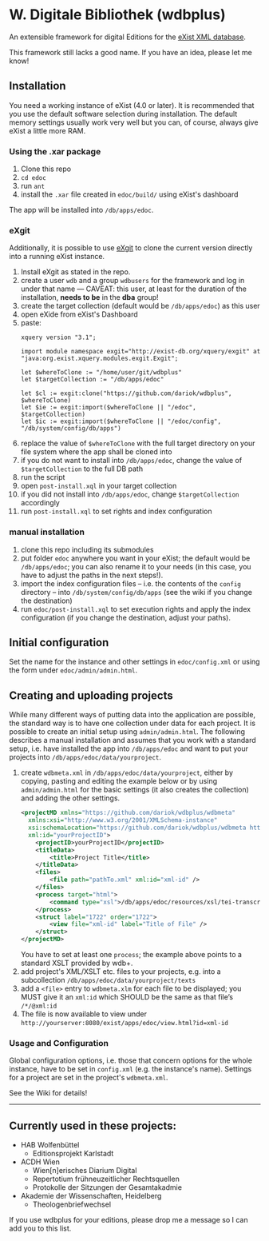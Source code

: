 # W. Digitale Bibliothek (wdbplus)

An extensible framework for digital Editions for the [eXist XML database](https://github.com/eXist-db).

This framework still lacks a good name. If you have an idea, please let me know!

## Installation
You need a working instance of eXist (4.0 or later). It is recommended that you use the default software selection 
during installation. The default memory settings usually work very well but you can, of course, always give eXist a
little more RAM.
### Using the .xar package
1. Clone this repo
1. `cd edoc`
1. run `ant`
1. install the `.xar` file created in `edoc/build/` using eXist's dashboard

The app will be installed into `/db/apps/edoc`.

### eXgit
Additionally, it is possible to use [eXgit](https://github.com/dariok/exgit) to clone the current version directly into a running eXist instance.

1. Install eXgit as stated in the repo.
1. create a user `wdb` and a group `wdbusers` for the framework and log in under that name –– CAVEAT: this user, at least for the duration of the installation, **needs to be** in the **dba** group!
1. create the target collection (default would be `/db/apps/edoc`) as this user
1. open eXide from eXist's Dashboard
1. paste:
    ```
    xquery version "3.1";
    
    import module namespace exgit="http://exist-db.org/xquery/exgit" at "java:org.exist.xquery.modules.exgit.Exgit";
    
    let $whereToClone := "/home/user/git/wdbplus"
    let $targetCollection := "/db/apps/edoc"
    
    let $cl := exgit:clone("https://github.com/dariok/wdbplus", $whereToClone)
    let $ie := exgit:import($whereToClone || "/edoc", $targetCollection)
    let $ic := exgit:import($whereToClone || "/edoc/config", "/db/system/config/db/apps")
    ```
1. replace the value of `$whereToClone` with the full target directory on your file system where the app shall be cloned into
1. if you do not want to install into `/db/apps/edoc`, change the value of `$targetCollection` to the full DB path
1. run the script
1. open `post-install.xql` in your target collection
1. if you did not install into `/db/apps/edoc`, change `$targetCollection` accordingly
1. run `post-install.xql` to set rights and index configuration


### manual installation
1. clone this repo including its submodules
1. put folder `edoc` anywhere you want in your eXist; the default would be `/db/apps/edoc`; you can also rename it to your needs (in this case, you have to adjust the paths in the next steps!).
1. import the index configuration files – i.e. the contents of the `config` directory – into `/db/system/config/db/apps` (see the wiki if you change the destination)
1. run `edoc/post-install.xql` to set execution rights and apply the index configuration (if you change the destination, adjust your paths).

## Initial configuration
Set the name for the instance and other settings in `edoc/config.xml` or using the form under `edoc/admin/admin.html`.

## Creating and uploading projects
While many different ways of putting data into the application are possible, the standard way is to have one collection
under data for each project. It is possible to create an initial setup using `admin/admin.html`. The following describes a manual installation and assumes that you work with a standard setup, i.e. have installed the app
into `/db/apps/edoc` and want to put your projects into `/db/apps/edoc/data/yourproject`.

1. create `wdbmeta.xml` in `/db/apps/edoc/data/yourproject`, either by copying, pasting and editing the example below or by using
`admin/admin.html` for the basic settings (it also creates the collection) and adding the other settings.
    ```XML
    <projectMD xmlns="https://github.com/dariok/wdbplus/wdbmeta"
      xmlns:xsi="http://www.w3.org/2001/XMLSchema-instance"
      xsi:schemaLocation="https://github.com/dariok/wdbplus/wdbmeta https://raw.githubusercontent.com/dariok/wdbmeta/master/wdbmeta.xsd"
      xml:id="yourProjectID">
        <projectID>yourProjectID</projectID>
        <titleData>
            <title>Project Title</title>
        </titleData>
        <files>
            <file path="pathTo.xml" xml:id="xml-id" />
        </files>
        <process target="html">
            <command type="xsl">/db/apps/edoc/resources/xsl/tei-transcript.xsl</command>
        </process>
        <struct label="1722" order="1722">
            <view file="xml-id" label="Title of File" />
        </struct>
    </projectMD>
    ```
    You have to set at least one `process`; the example above points to a standard XSLT provided by wdb+.
1. add project's XML/XSLT etc. files to your projects, e.g. into a subcollection `/db/apps/edoc/data/yourproject/texts`
1. add a `<file>` entry to `wdbmeta.xlm` for each file to be displayed; you MUST give it an `xml:id` which SHOULD be the same as that file’s `/*/@xml:id`
1. The file is now available to view under `http://yourserver:8080/exist/apps/edoc/view.html?id=xml-id`

### Usage and Configuration
Global configuration options, i.e. those that concern options for the whole instance, have to be set in `config.xml` (e.g. the instance's name).
Settings for a project are set in the project's `wdbmeta.xml`.

See the Wiki for details!

----

## Currently used in these projects:

* HAB Wolfenbüttel
  * Editionsprojekt Karlstadt
* ACDH Wien
  * Wien[n]erisches Diarium Digital
  * Repertotium frühneuzeitlicher Rechtsquellen
  * Protokolle der Sitzungen der Gesamtakadmie
* Akademie der Wissenschaften, Heidelberg
    * Theologenbriefwechsel

If you use wdbplus for your editions, please drop me a message so I can add you to this list.
